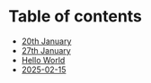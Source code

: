 # Table of contents

* [20th January](README.md)
* [27th January](27th-january.md)
* [Hello World](helloworld.txt)
* [2025-02-15](2025-02-15.md)
